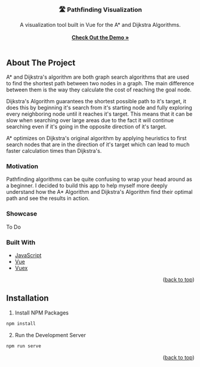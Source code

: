 <!-- PROJECT LOGO -->
<br />
<h3 align="center"> 🛣 Pathfinding Visualization</h3>
  <p align="center">
    A visualization tool built in Vue for the A* and Dijkstra Algorithms.
    <br />
    <br />
    <a href="https://github.com/github_username/repo_name"><strong>Check Out the Demo »</strong></a>
    <br />
    <br />
  </p>
</div>



<!-- ABOUT THE PROJECT -->
## About The Project
A* and Dijkstra's algorithm are both graph search algorithms that are used to find the shortest path between two nodes in a graph. The main difference between them is the way they calculate the cost of reaching the goal node.

Dijkstra's Algorithm guarantees the shortest possible path to it's target, it does this by beginning it's search from it's starting node and fully exploring every neighboring node until it reaches it's target. This means that it can be slow when searching over large areas due to the fact it will continue searching even if it's going in the opposite direction of it's target.

A* optimizes on Dijkstra's original algorithm by applying heuristics to first search nodes that are in the direction of it's target which can lead to much faster calculation times than Dijkstra's.

### Motivation
Pathfinding algorithms can be quite confusing to wrap your head around as a beginner. I decided to build this app to help myself more deeply understand how the A* Algorithm and Dijkstra's Algorithm find their optimal path and see the results in action.

### Showcase

To Do

### Built With

* [JavaScript](https://www.javascript.com/)
* [Vue](https://github.com/vuejs/vue)
* [Vuex](https://github.com/vuejs/vuex)

<p align="right">(<a href="#readme-top">back to top</a>)</p>

<!-- GETTING STARTED -->
## Installation

1. Install NPM Packages
 ```sh
 npm install
 ```
2. Run the Development Server
 ```sh
 npm run serve
 ```

<p align="right">(<a href="#readme-top">back to top</a>)</p>
